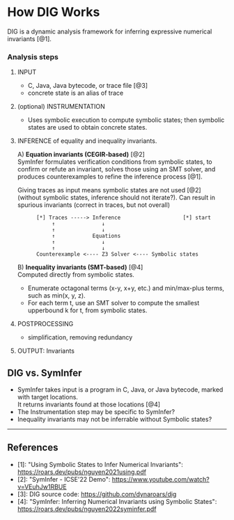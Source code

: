 # How DIG Works

DIG is a dynamic analysis framework for inferring expressive numerical invariants [@1].

### Analysis steps

1. INPUT
   - C, Java, Java bytecode, or trace file [@3] 
   - concrete state is an alias of trace

2. (optional) INSTRUMENTATION                     
   - Uses symbolic execution to compute symbolic states; then symbolic states are used to obtain concrete states.

3. INFERENCE of equality and inequality invariants.

   A) **Equation invariants (CEGIR-based)** [@2]      
      SymInfer formulates verification conditions from symbolic states, 
      to confirm or refute an invariant, solves those using an SMT solver, 
      and produces counterexamples to refine the inference process [@1].
     
      Giving traces as input means symbolic states are not used [@2]    
      (without symbolic states, inference should not iterate?).
      Can result in spurious invariants (correct in traces, but not overall)

             [*] Traces -----> Inference                    [*] start
                  ↑               ↓     
                  ↑               ↓     
                  ↑            Equations   
                  ↑               ↓     
                  ↑               ↓     
             Counterexample <---- Z3 Solver <---- Symbolic states
   
   B) **Inequality invariants (SMT-based)** [@4]      
      Computed directly from symbolic states. 
      + Enumerate octagonal terms (x-y, x+y, etc.) and min/max-plus 
        terms, such as min(x, y, z). 
      + For each term t, use an SMT solver to compute the smallest 
        upperbound k for t, from symbolic states.

4. POSTPROCESSING
   - simplification, removing redundancy 

5. OUTPUT: Invariants

   
## DIG vs. SymInfer

* SymInfer takes input is a program in C, Java, or Java bytecode, marked with target locations.    
  It returns invariants found at those locations [@4]
* The Instrumentation step may be specific to SymInfer?
* Inequality invariants may not be inferrable without Symbolic states?


-------------
## References

* [1]: "Using Symbolic States to Infer Numerical Invariants": https://roars.dev/pubs/nguyen2021using.pdf
* [2]: "SymInfer - ICSE'22 Demo": https://www.youtube.com/watch?v=VEuhJw1RBUE
* [3]: DIG source code: https://github.com/dynaroars/dig
* [4]: "SymInfer: Inferring Numerical Invariants using Symbolic States": https://roars.dev/pubs/nguyen2022syminfer.pdf
